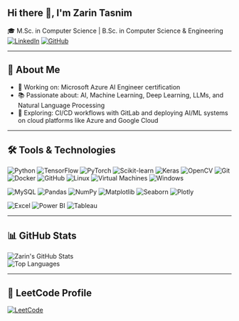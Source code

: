 ## Hi there 👋, I'm Zarin Tasnim
🎓 M.Sc. in Computer Science | B.Sc. in Computer Science & Engineering
[![LinkedIn](https://img.shields.io/badge/LinkedIn-Zarin_Tasnim-blue)](https://linkedin.com/in/zarin-tasnim-6b548830a/)
[![GitHub](https://img.shields.io/badge/GitHub-TasnimZarin-black?logo=github)](https://github.com/TasnimZarin)

---

## 🧠 About Me
- 🧪 Working on: Microsoft Azure AI Engineer certification
- 📚 Passionate about: AI, Machine Learning, Deep Learning, LLMs, and Natural Language Processing
- 🌱 Exploring: CI/CD workflows with GitLab and deploying AI/ML systems on cloud platforms like Azure and Google Cloud

---

## 🛠️ Tools & Technologies

![Python](https://img.shields.io/badge/-Python-3776AB?style=flat&logo=python&logoColor=white)
![TensorFlow](https://img.shields.io/badge/-TensorFlow-FF6F00?style=flat&logo=tensorflow)
![PyTorch](https://img.shields.io/badge/-PyTorch-EE4C2C?style=flat&logo=pytorch)
![Scikit-learn](https://img.shields.io/badge/-Scikit--learn-F7931E?style=flat&logo=scikit-learn)
![Keras](https://img.shields.io/badge/-Keras-D00000?style=flat&logo=keras)
![OpenCV](https://img.shields.io/badge/-OpenCV-5C3EE8?style=flat&logo=opencv)
![Git](https://img.shields.io/badge/-Git-F05032?style=flat&logo=git)
![Docker](https://img.shields.io/badge/-Docker-2496ED?style=flat&logo=docker)
![GitHub](https://img.shields.io/badge/-GitHub-181717?style=flat&logo=github)
![Linux](https://img.shields.io/badge/-Linux-FCC624?style=flat&logo=linux&logoColor=black)
![Virtual Machines](https://img.shields.io/badge/-Virtual_Machines-808080?style=flat)
![Windows](https://img.shields.io/badge/-Windows-0078D6?style=flat&logo=windows)

![MySQL](https://img.shields.io/badge/-MySQL-00758F?style=flat&logo=mysql)
![Pandas](https://img.shields.io/badge/-Pandas-150458?style=flat&logo=pandas)
![NumPy](https://img.shields.io/badge/-NumPy-013243?style=flat&logo=numpy)
![Matplotlib](https://img.shields.io/badge/-Matplotlib-11557C?style=flat)
![Seaborn](https://img.shields.io/badge/-Seaborn-4B8BBE?style=flat)
![Plotly](https://img.shields.io/badge/-Plotly-3F4F75?style=flat&logo=plotly)

![Excel](https://img.shields.io/badge/-Microsoft_Excel-217346?style=flat&logo=microsoft-excel&logoColor=white)
![Power BI](https://img.shields.io/badge/-Power_BI-F2C811?style=flat&logo=powerbi&logoColor=black)
![Tableau](https://img.shields.io/badge/-Tableau-E97627?style=flat&logo=tableau&logoColor=white)

---

## 📊 GitHub Stats

![Zarin's GitHub Stats](https://github-readme-stats.vercel.app/api?username=TasnimZarin&show_icons=true&theme=radical)  
![Top Languages](https://github-readme-stats.vercel.app/api/top-langs/?username=TasnimZarin&layout=compact&theme=radical)

---
<!--
## 📌 Featured Projects
- 🧠 **[INC Ontology Model](https://github.com/TasnimZarin)** – Semantic matchmaking system for holographic communication  
- 🩺 **[Breast Cancer Detection](https://github.com/TasnimZarin)** – CNN-based image classifier with VGG16, ResNet  
- 😷 **[AI Face Mask Detector](https://github.com/TasnimZarin)** – Bias-reduced CNN with gender-aware training

---
-->
## 🧠 LeetCode Profile

[![LeetCode](https://img.shields.io/badge/LeetCode-T__Zarin-orange?style=flat&logo=leetcode&logoColor=white)](https://leetcode.com/u/T_Zarin/)

<!--
**TasnimZarin/TasnimZarin** is a ✨ _special_ ✨ repository because its `README.md` (this file) appears on your GitHub profile.

Here are some ideas to get you started:

- 🔭 I’m currently working on ...
- 🌱 I’m currently learning ...
- 👯 I’m looking to collaborate on ...
- 🤔 I’m looking for help with ...
- 💬 Ask me about ...
- 📫 How to reach me: ...
- 😄 Pronouns: ...
- ⚡ Fun fact: ...
-->
